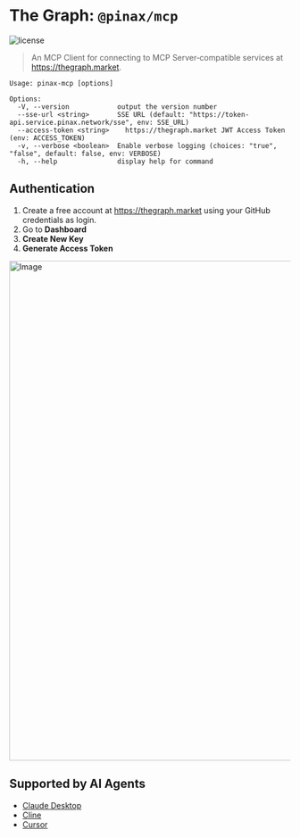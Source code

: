 # The Graph: `@pinax/mcp`

![license](https://img.shields.io/github/license/pinax-network/pinax-mcp)

> An MCP Client for connecting to MCP Server‐compatible services at https://thegraph.market.

```console
Usage: pinax-mcp [options]

Options:
  -V, --version            output the version number
  --sse-url <string>       SSE URL (default: "https://token-api.service.pinax.network/sse", env: SSE_URL)
  --access-token <string>    https://thegraph.market JWT Access Token (env: ACCESS_TOKEN)
  -v, --verbose <boolean>  Enable verbose logging (choices: "true", "false", default: false, env: VERBOSE)
  -h, --help               display help for command
```

## Authentication

1. Create a free account at https://thegraph.market using your GitHub credentials as login.
2. Go to **Dashboard**
3. **Create New Key**
4. **Generate Access Token**

<img width="896" alt="Image" src="https://github.com/user-attachments/assets/43c0e662-5e30-4b7d-87a0-884d6105b6a3" />

## Supported by AI Agents

- [Claude Desktop](https://beta.docs.pinax.network/mcp/claude)
- [Cline](https://beta.docs.pinax.network/mcp/cline)
- [Cursor](https://beta.docs.pinax.network/mcp/cursor)
